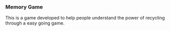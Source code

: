 ### Memory Game

This is a game developed to help people understand the power of recycling through a easy going game.
